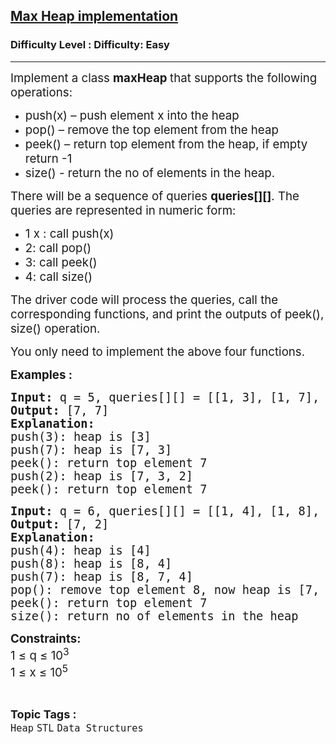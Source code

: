 <h2><a href="https://www.geeksforgeeks.org/problems/max-heap-implementation/1?page=3&category=Heap&sortBy=submissions">Max Heap implementation</a></h2><h3>Difficulty Level : Difficulty: Easy</h3><hr><div class="problems_problem_content__Xm_eO"><p><span style="font-size: 14pt;">Implement a class&nbsp;<strong>maxHeap&nbsp;</strong>that supports the following operations:</span></p>
<ul>
<li><span style="font-size: 14pt;">push(x) –&nbsp;push element x into the heap</span></li>
<li><span style="font-size: 14pt;">pop() – remove the top element from the heap</span></li>
<li><span style="font-size: 14pt;">peek() – return top element from the heap, if empty return -1</span></li>
<li><span style="font-size: 14pt;">size() - return the no of elements in the heap.</span></li>
</ul>
<p><span style="font-size: 14pt;">There will be a sequence of queries&nbsp;<strong>queries[][]</strong>. The queries are represented in numeric form:</span></p>
<ul>
<li><span style="font-size: 14pt;">1 x : call push(x)</span></li>
<li><span style="font-size: 14pt;">2: call pop()</span></li>
<li><span style="font-size: 14pt;">3: call peek()</span></li>
<li><span style="font-size: 14pt;">4: call size()</span></li>
</ul>
<p><span style="font-size: 14pt;">The driver code will process the queries, call the corresponding functions, and print the outputs of peek(), size() operation.</span></p>
<p><span style="font-size: 14pt;">You only need to implement the above four functions.</span></p>
<p><span style="font-size: 14pt;"><strong>Examples :</strong></span></p>
<pre><span style="font-size: 14pt;"><strong>Input: </strong>q = 5, queries[][] = [[1, 3], [1, 7], [3], [1, 2], [3]]
<strong>Output:</strong> [7, 7]
<strong>Explanation:</strong>
push(3): heap is [3]</span><br><span style="font-size: 14pt;">push(7): heap is [7, 3]</span><br><span style="font-size: 14pt;">peek(): return top element 7</span><br><span style="font-size: 14pt;">push(2): heap is [7, 3, 2]<br></span><span style="font-size: 14pt;">peek(): return top element 7</span></pre>
<pre><span style="font-size: 14pt;"><strong>Input: </strong>q = 6, queries[][] = [[1, 4], [1, 8], [1, 7], [2], [3], [4]]
<strong>Output:</strong> [7, 2]
<strong>Explanation:</strong>
push(4): heap is [4]<br>push(8): heap is [8, 4]</span><br><span style="font-size: 14pt;">push(7): heap is [8, 7, 4]<br>pop(): remove top element 8, now heap is [7, 4]</span><br><span style="font-size: 14pt;">peek(): return top element 7</span><br><span style="font-size: 14pt;">size(): return no of elements in the heap</span></pre>
<p><span style="font-size: 14pt;"><strong>Constraints:</strong><br>1 ≤ q ≤ 10<sup>3</sup><br>1 ≤ x ≤ 10<sup>5</sup></span></p></div><br><p><span style=font-size:18px><strong>Topic Tags : </strong><br><code>Heap</code>&nbsp;<code>STL</code>&nbsp;<code>Data Structures</code>&nbsp;